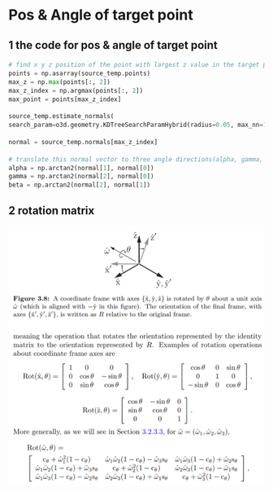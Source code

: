 # Pos & Angle of target point

## 1 the code for pos & angle of target point

```python
# find x y z position of the point with largest z value in the target point cloud
points = np.asarray(source_temp.points)
max_z = np.max(points[:, 2])
max_z_index = np.argmax(points[:, 2])
max_point = points[max_z_index]

source_temp.estimate_normals(
search_param=o3d.geometry.KDTreeSearchParamHybrid(radius=0.05, max_nn=10))

normal = source_temp.normals[max_z_index]

# translate this normal vector to three angle directions(alpha, gamma, beta)
alpha = np.arctan2(normal[1], normal[0])
gamma = np.arctan2(normal[2], normal[0])
beta = np.arctan2(normal[2], normal[1])
```



## 2 rotation matrix



<img src="https://raw.githubusercontent.com/Ruijian-Zha/My_Images/main/image-20220408143236567.png" alt="image-20220408143236567" style="zoom: 50%;" />